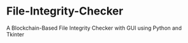 # File-Integrity-Checker
A Blockchain-Based File Integrity Checker with GUI using Python and Tkinter
